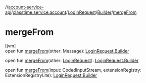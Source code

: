 //[account-service-api](../../../../index.md)/[classtime.service.account](../../index.md)/[LoginRequest](../index.md)/[Builder](index.md)/[mergeFrom](merge-from.md)

# mergeFrom

[jvm]\
open fun [mergeFrom](merge-from.md)(other: Message): [LoginRequest.Builder](index.md)

open fun [mergeFrom](merge-from.md)(other: [LoginRequest](../index.md)): [LoginRequest.Builder](index.md)

open fun [mergeFrom](merge-from.md)(input: CodedInputStream, extensionRegistry: ExtensionRegistryLite): [LoginRequest.Builder](index.md)
